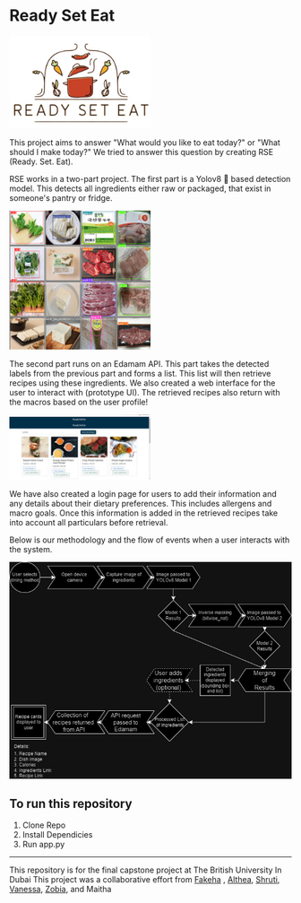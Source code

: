 # Ready Set Eat

<div>
	<img width = "50%" src="assets/main.jpeg">
</div>

This project aims to answer "What would you like to eat today?"  or "What should I make today?" We tried to answer this question by creating RSE (Ready. Set. Eat). 


RSE works in a two-part project. 
The first part is a Yolov8 🚀 based detection model. This detects all ingredients either raw or packaged, that exist in someone's pantry or fridge. 

<div>
	<img width = "50%" src="assets/yolo_detect.png">
</div>

The second part runs on an Edamam API. This part takes the detected labels from the previous part and forms a list. This list will then retrieve recipes using these ingredients. We also created a web interface for the user to interact with (prototype UI). The retrieved recipes also return with the macros based on the user profile!

<div>
	<img width = "50%" src="assets/generate.jpeg">
</div>


We have also created a login page for users to add their information and any details about their dietary preferences. This includes allergens and macro goals. Once this information is added in the retrieved recipes take into account all particulars before retrieval. 

Below is our methodology and the flow of events when a user interacts with the system. 

![methodology](assets/method.jpeg)

## To run this repository 
1. Clone Repo
2. Install Dependicies
3. Run app.py 


------------
This repository is for the final capstone project at The British University In Dubai
This project was a collaborative effort from [Fakeha](https://github.com/fakehaa) , [Althea](https://github.com/aethla), [Shruti](https://github.com/abc1234swded), [Vanessa](https://github.com/VanessaRobinsonFernando), [Zobia](https://github.com/ZobiaT), and Maitha 
